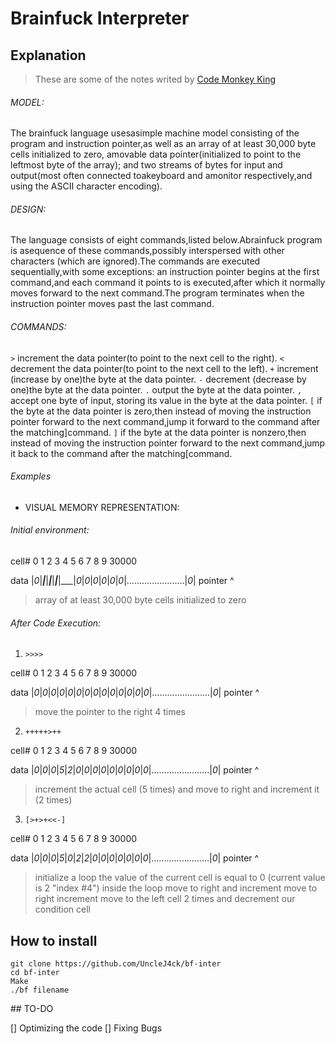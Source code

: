# Brainfuck Interpreter 


## Explanation 

> These are some of the notes writed by [Code Monkey King](https://www.youtube.com/c/MaksimKorzh_aka_CodeMonkeyKing)

###### MODEL:

The brainfuck language usesasimple machine model consisting of the program and
instruction pointer,as well as an array of at least 30,000 byte cells initialized
to zero, amovable data pointer(initialized to point to the leftmost byte of the array);
and two streams of bytes for input and output(most often connected toakeyboard and
amonitor respectively,and using the ASCII character encoding).

###### DESIGN:

The language consists of eight commands,listed below.Abrainfuck program is
asequence of these commands,possibly interspersed with other characters
(which are ignored).The commands are executed sequentially,with some exceptions:
an instruction pointer begins at the first command,and each command it points to is
executed,after which it normally moves forward to the next command.The program
terminates when the instruction pointer moves past the last command.

###### COMMANDS:

`>`   increment the data pointer(to point to the next cell to the right).
`<`   decrement the data pointer(to point to the next cell to the left).
`+`   increment (increase by one)the byte at the data pointer.
`-`   decrement (decrease by one)the byte at the data pointer.
`.`   output the byte at the data pointer.
`,`   accept one byte of input, storing its value in the byte at the data pointer.
`[`   if the byte at the data pointer is zero,then instead of moving the instruction pointer forward to the next command,jump it forward to the command after the matching]command.
`]`   if the byte at the data pointer is nonzero,then instead of moving the instruction pointer forward to the next command,jump it back to the command after the matching[command.

###### Examples

- VISUAL MEMORY REPRESENTATION:

###### Initial environment:

cell#               0   1   2   3   4   5   6   7   8   9                                         30000

 data             |_0_|___|___|___|___|___|___|___|_0_|_0_|_0_|_0_|_0_|_0_|.......................|_0_|
pointer             ^

> array of at least 30,000 byte cells initialized to zero

###### After Code Execution:

1. `>>>>`

cell#               0   1   2   3   4   5   6   7   8   9                                         30000

 data             |_0_|_0_|_0_|_0_|_0_|_0_|_0_|_0_|_0_|_0_|_0_|_0_|_0_|_0_|.......................|_0_|
pointer                             ^

> move the pointer to the right 4 times 


2. `+++++>++`

cell#               0   1   2   3   4   5   6   7   8   9                                         30000

 data             |_0_|_0_|_0_|_5_|_2_|_0_|_0_|_0_|_0_|_0_|_0_|_0_|_0_|_0_|.......................|_0_|
pointer                             ^

> increment the actual cell (5 times) and move to right and increment it (2 times) 


3. `[>+>+<<-]`


cell#               0   1   2   3   4   5   6   7   8   9                                         30000

 data             |_0_|_0_|_0_|_5_|_0_|_2_|_2_|_0_|_0_|_0_|_0_|_0_|_0_|_0_|.......................|_0_|
pointer                             ^

>  initialize a loop the value of the current cell is equal to 0 (current value is 2 "index #4") inside the loop move to right and increment move to right increment move to the left cell 2 times and decrement our condition cell 

## How to install

```
git clone https://github.com/UncleJ4ck/bf-inter
cd bf-inter
Make
./bf filename
```


## TO-DO

[] Optimizing the code 
[] Fixing Bugs
